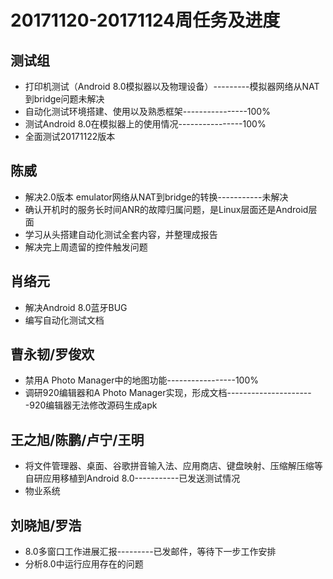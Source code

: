 # 20171120-20171124周任务及进度

## 测试组
- 打印机测试（Android 8.0模拟器以及物理设备）---------模拟器网络从NAT到bridge问题未解决
- 自动化测试环境搭建、使用以及熟悉框架----------------100%
- 测试Android 8.0在模拟器上的使用情况----------------100%
- 全面测试20171122版本

## 陈威
- 解决2.0版本 emulator网络从NAT到bridge的转换-----------未解决
- 确认开机时的服务长时间ANR的故障归属问题，是Linux层面还是Android层面
- 学习从头搭建自动化测试全套内容，并整理成报告
- 解决完上周遗留的控件触发问题

## 肖络元
- 解决Android 8.0蓝牙BUG
- 编写自动化测试文档

## 曹永韧/罗俊欢
- 禁用A Photo Manager中的地图功能-----------------100%
- 调研920编辑器和A Photo Manager实现，形成文档----------------------920编辑器无法修改源码生成apk

## 王之旭/陈鹏/卢宁/王明
- 将文件管理器、桌面、谷歌拼音输入法、应用商店、键盘映射、压缩解压缩等自研应用移植到Android 8.0-----------已发送测试情况
- 物业系统

## 刘晓旭/罗浩
- 8.0多窗口工作进展汇报---------已发邮件，等待下一步工作安排
- 分析8.0中运行应用存在的问题
